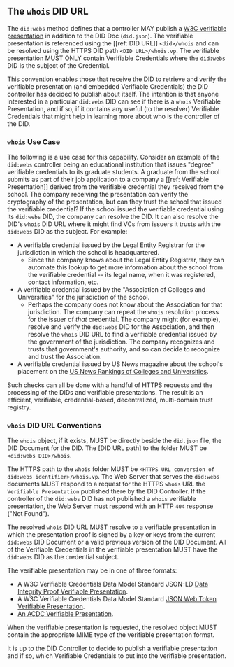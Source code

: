 ## The `whois` DID URL

The `did:webs` method defines that a controller MAY publish a [W3C verifiable presentation](https://www.w3.org/TR/vc-data-model/#presentations-0) in addition to the DID
Doc (`did.json`). The verifiable presentation is referenced using the [[ref: DID
URL]] `<did>/whois` and can be resolved using the HTTPS DID path `<DID
URL>/whois.vp`. The verifiable presentation MUST ONLY contain Verifiable
Credentials where the `did:webs` DID is the subject of the Credential.

This convention enables those that receive the DID to retrieve and verify the
verifiable presentation (and embedded Verifiable Credentials) the DID controller
has decided to publish about itself. The intention is that anyone interested in
a particular `did:webs` DID can see if there is a `whois` Verifiable
Presentation, and if so, if it contains any useful (to the resolver)
Verifiable Credentials that might help in learning more about who is the
controller of the DID.

### `whois` Use Case

The following is a use case for this capability. Consider an example of the
`did:webs` controller being an educational institution that issues "degree"
verifiable credentials to its graduate students. A graduate from the school
submits as part of their job application to a company a [[ref: Verifiable
Presentation]] derived from the verifiable credential they received from the
school. The company receiving the presentation can verify the cryptography of
the presentation, but can they trust the school that issued the verifiable
credential? If the school issued the verifiable credential using its `did:webs`
DID, the company can resolve the DID. It can also resolve the DID's
`whois` DID URL where it might find VCs from issuers it trusts with the
`did:webs` DID as the subject. For example:

- A verifiable credential issued by the Legal Entity Registrar for the
  jurisdiction in which the school is headquartered.
  - Since the company knows about the Legal Entity Registrar, they can automate
    this lookup to get more information about the school from the verifiable
    credential -- its legal name, when it was registered, contact information,
    etc.
- A verifiable credential issued by the "Association of Colleges and
  Universities" for the jurisdiction of the school.
  - Perhaps the company does not know about the Association for that
    jurisdiction. The company can repeat the `whois` resolution process for the
    issuer of _that_ credential. The company might (for example), resolve and
    verify the `did:webs` DID for the Association, and then resolve the `whois`
    DID URL to find a verifiable credential issued by the government of the
    jurisdiction. The company recognizes and trusts that government's authority,
    and so can decide to recognize and trust the Association.
- A verifiable credential issued by US News magazine about the school's
  placement on the [US News Rankings of Colleges and Universities].

Such checks can all be done with a handful of HTTPS requests and the processing
of the DIDs and verifiable presentations. The result is an efficient, verifiable,
credential-based, decentralized, multi-domain trust registry.

[US News Rankings of Colleges and Universities]: https://www.usnews.com/education/best-global-universities

### `whois` DID URL Conventions

The `whois` object, if it exists, MUST be directly beside the `did.json`
file, the DID Document for the DID. The [DID URL path] to the folder MUST be
`<did:webs DID>/whois`.

The HTTPS path to the `whois` folder MUST be `<HTTPS URL conversion of did:webs
identifier>/whois.vp`. The Web Server that serves the `did:webs` documents
MUST respond to a request for the HTTPS `whois` URL the `Verifiable
Presentation` published there by the DID Controller. If the controller of the
`did:webs` DID has not published a `whois` verifiable presentation, the Web
Server must respond with an HTTP `404` response ("Not Found").

The resolved `whois` DID URL MUST resolve to a verifiable presentation in which
the presentation proof is signed by a key or keys from the current `did:webs`
DID Document or a valid previous version of the DID Document. All of the
Verifiable Credentials in the verifiable presentation MUST have the `did:webs`
DID as the credential subject.

The verifiable presentation may be in one of three formats:

- A W3C Verifiable Credentials Data Model Standard JSON-LD [Data Integrity Proof
  Verifiable Presentation].
- A W3C Verifiable Credentials Data Model Standard [JSON Web Token
  Verifiable Presentation].
- [An ACDC Verifiable Presentation].

[Data Integrity Proof Verifiable Presentation]: https://www.w3.org/TR/vc-data-model/#data-integrity-proofs
[JSON Web Token Verifiable Presentation]: https://www.w3.org/TR/vc-data-model/#example-verifiable-presentation-using-jwt-compact-serialization-non-normative
[An ACDC Verifiable Presentation]: https://trustoverip.github.io/tswg-acdc-specification/draft-ssmith-acdc.html

When the verifiable presentation is requested, the resolved object MUST
contain the appropriate MIME type of the verifiable presentation format.

It is up to the DID Controller to decide to publish a verifiable presentation
and if so, which Verifiable Credentials to put into the verifiable presentation.
